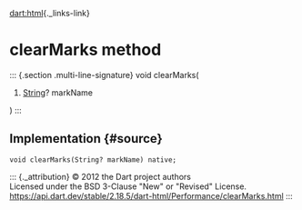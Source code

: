 [dart:html](../../dart-html/dart-html-library){._links-link}

clearMarks method
=================

::: {.section .multi-line-signature}
void clearMarks(

1.  [String](../../dart-core/string-class)? markName

)
:::

Implementation {#source}
--------------

``` {.language-dart data-language="dart"}
void clearMarks(String? markName) native;
```

::: {._attribution}
© 2012 the Dart project authors\
Licensed under the BSD 3-Clause \"New\" or \"Revised\" License.\
<https://api.dart.dev/stable/2.18.5/dart-html/Performance/clearMarks.html>
:::
